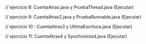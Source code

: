 // ejercicio 8: CuentaAtras.java y PruebaThread.java (Ejecutar)

// ejercicio 9: CuentaAtras2.java y PruebaRunnable.java (Ejecutar)

// ejercicio 10 : CuentaAtras3 y UltimaEscritura.java (Ejecutar)

// ejercicio 11: CuentaAtras4 y Synchronized.java (Ejecutar)

